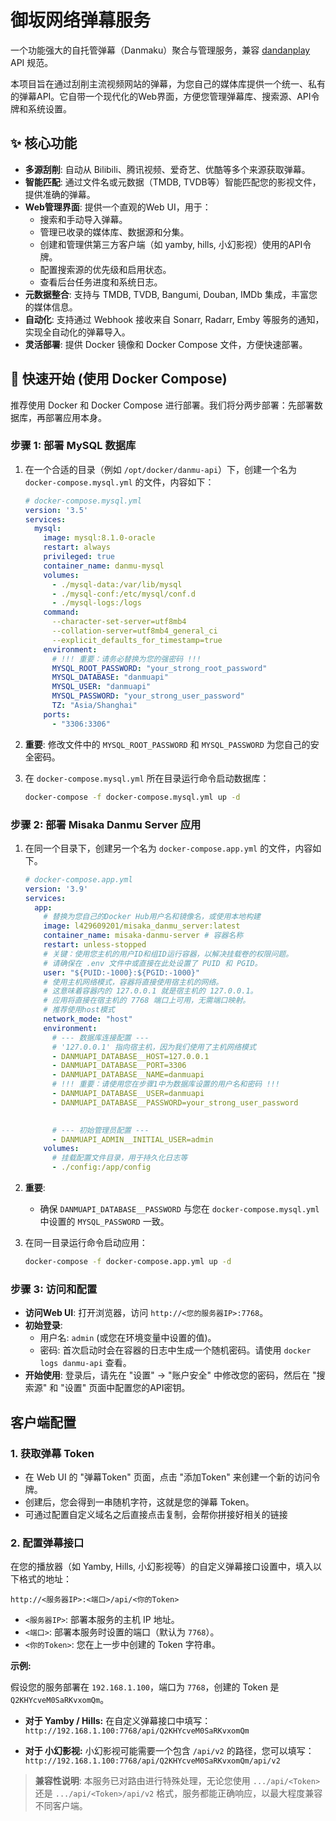 # 御坂网络弹幕服务
  

一个功能强大的自托管弹幕（Danmaku）聚合与管理服务，兼容 [dandanplay](https://api.dandanplay.net/swagger/index.html) API 规范。

本项目旨在通过刮削主流视频网站的弹幕，为您自己的媒体库提供一个统一、私有的弹幕API。它自带一个现代化的Web界面，方便您管理弹幕库、搜索源、API令牌和系统设置。

## ✨ 核心功能

- **多源刮削**: 自动从 Bilibili、腾讯视频、爱奇艺、优酷等多个来源获取弹幕。
- **智能匹配**: 通过文件名或元数据（TMDB, TVDB等）智能匹配您的影视文件，提供准确的弹幕。
- **Web管理界面**: 提供一个直观的Web UI，用于：
  - 搜索和手动导入弹幕。
  - 管理已收录的媒体库、数据源和分集。
  - 创建和管理供第三方客户端（如 yamby, hills, 小幻影视）使用的API令牌。
  - 配置搜索源的优先级和启用状态。
  - 查看后台任务进度和系统日志。
- **元数据整合**: 支持与 TMDB, TVDB, Bangumi, Douban, IMDb 集成，丰富您的媒体信息。
- **自动化**: 支持通过 Webhook 接收来自 Sonarr, Radarr, Emby 等服务的通知，实现全自动化的弹幕导入。
- **灵活部署**: 提供 Docker 镜像和 Docker Compose 文件，方便快速部署。

## 🚀 快速开始 (使用 Docker Compose)

推荐使用 Docker 和 Docker Compose 进行部署。我们将分两步部署：先部署数据库，再部署应用本身。

### 步骤 1: 部署 MySQL 数据库

1.  在一个合适的目录（例如 `/opt/docker/danmu-api`）下，创建一个名为 `docker-compose.mysql.yml` 的文件，内容如下：

    ```yaml
    # docker-compose.mysql.yml
    version: '3.5'
    services:
      mysql:
        image: mysql:8.1.0-oracle
        restart: always
        privileged: true
        container_name: danmu-mysql
        volumes:
          - ./mysql-data:/var/lib/mysql
          - ./mysql-conf:/etc/mysql/conf.d
          - ./mysql-logs:/logs
        command:
          --character-set-server=utf8mb4
          --collation-server=utf8mb4_general_ci
          --explicit_defaults_for_timestamp=true
        environment:
          # !!! 重要：请务必替换为您的强密码 !!!
          MYSQL_ROOT_PASSWORD: "your_strong_root_password"
          MYSQL_DATABASE: "danmuapi"
          MYSQL_USER: "danmuapi"
          MYSQL_PASSWORD: "your_strong_user_password"
          TZ: "Asia/Shanghai"
        ports:
          - "3306:3306"
    ```

2.  **重要**: 修改文件中的 `MYSQL_ROOT_PASSWORD` 和 `MYSQL_PASSWORD` 为您自己的安全密码。

3.  在 `docker-compose.mysql.yml` 所在目录运行命令启动数据库：
    ```bash
    docker-compose -f docker-compose.mysql.yml up -d
    ```

### 步骤 2: 部署 Misaka Danmu Server 应用

1.  在同一个目录下，创建另一个名为 `docker-compose.app.yml` 的文件，内容如下。

    ```yaml
    # docker-compose.app.yml
    version: '3.9'
    services:
      app:
        # 替换为您自己的Docker Hub用户名和镜像名，或使用本地构建
        image: l429609201/misaka_danmu_server:latest
        container_name: misaka-danmu-server # 容器名称
        restart: unless-stopped
        # 关键：使用您主机的用户ID和组ID运行容器，以解决挂载卷的权限问题。
        # 请确保在 .env 文件中或直接在此处设置了 PUID 和 PGID。
        user: "${PUID:-1000}:${PGID:-1000}"
        # 使用主机网络模式，容器将直接使用宿主机的网络。
        # 这意味着容器内的 127.0.0.1 就是宿主机的 127.0.0.1。
        # 应用将直接在宿主机的 7768 端口上可用，无需端口映射。
        # 推荐使用host模式
        network_mode: "host"
        environment:
          # --- 数据库连接配置 ---
          # '127.0.0.1' 指向宿主机，因为我们使用了主机网络模式
          - DANMUAPI_DATABASE__HOST=127.0.0.1
          - DANMUAPI_DATABASE__PORT=3306
          - DANMUAPI_DATABASE__NAME=danmuapi
          # !!! 重要：请使用您在步骤1中为数据库设置的用户名和密码 !!!
          - DANMUAPI_DATABASE__USER=danmuapi
          - DANMUAPI_DATABASE__PASSWORD=your_strong_user_password
    
          
          # --- 初始管理员配置 ---
          - DANMUAPI_ADMIN__INITIAL_USER=admin
        volumes:
          # 挂载配置文件目录，用于持久化日志等
          - ./config:/app/config
    ```

2.  **重要**:
    -   确保 `DANMUAPI_DATABASE__PASSWORD` 与您在 `docker-compose.mysql.yml` 中设置的 `MYSQL_PASSWORD` 一致。

3.  在同一目录运行命令启动应用：
    ```bash
    docker-compose -f docker-compose.app.yml up -d
    ```

### 步骤 3: 访问和配置

- **访问Web UI**: 打开浏览器，访问 `http://<您的服务器IP>:7768`。
- **初始登录**:
  - 用户名: `admin` (或您在环境变量中设置的值)。
  - 密码: 首次启动时会在容器的日志中生成一个随机密码。请使用 `docker logs danmu-api` 查看。
- **开始使用**: 登录后，请先在 "设置" -> "账户安全" 中修改您的密码，然后在 "搜索源" 和 "设置" 页面中配置您的API密钥。

## 客户端配置

### 1. 获取弹幕 Token

- 在 Web UI 的 "弹幕Token" 页面，点击 "添加Token" 来创建一个新的访问令牌。
- 创建后，您会得到一串随机字符，这就是您的弹幕 Token。
- 可通过配置自定义域名之后直接点击复制，会帮你拼接好相关的链接

### 2. 配置弹幕接口

在您的播放器（如 Yamby, Hills, 小幻影视等）的自定义弹幕接口设置中，填入以下格式的地址：

`http://<服务器IP>:<端口>/api/<你的Token>`

-   `<服务器IP>`: 部署本服务的主机 IP 地址。
-   `<端口>`: 部署本服务时设置的端口（默认为 `7768`）。
-   `<你的Token>`: 您在上一步中创建的 Token 字符串。

**示例:**

假设您的服务部署在 `192.168.1.100`，端口为 `7768`，创建的 Token 是 `Q2KHYcveM0SaRKvxomQm`。

-   **对于 Yamby / Hills:**
    在自定义弹幕接口中填写：
    `http://192.168.1.100:7768/api/Q2KHYcveM0SaRKvxomQm`

-   **对于 小幻影视:**
    小幻影视可能需要一个包含 `/api/v2` 的路径，您可以填写：
    `http://192.168.1.100:7768/api/Q2KHYcveM0SaRKvxomQm/api/v2`

> **兼容性说明**: 本服务已对路由进行特殊处理，无论您使用 `.../api/<Token>` 还是 `.../api/<Token>/api/v2` 格式，服务都能正确响应，以最大程度兼容不同客户端。
